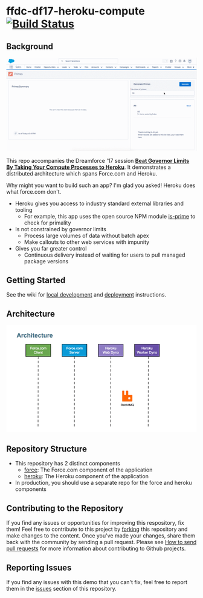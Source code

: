 ffdc-df17-heroku-compute [![Build Status](https://travis-ci.org/financialforcedev/df17-heroku-compute.svg?branch=master)](https://travis-ci.org/financialforcedev/df17-heroku-compute)
===

Background
---

![Sample App](docs/readme/df17-heroku-compute-force-com.gif)

This repo accompanies the Dreamforce '17 session **[Beat Governor Limits By Taking Your Compute Processes to Heroku](https://success.salesforce.com/Sessions#/session/a2q3A000001yuLtQAI)**. It demonstrates a distributed architecture which spans Force.com and Heroku.

Why might you want to build such an app? I'm glad you asked! Heroku does what force.com don't.
* Heroku gives you access to industry standard external libraries and tooling
	* For example, this app uses the open source NPM module [is-prime](https://www.npmjs.com/package/is-prime) to check for primality
* Is not constrained by governor limits
	* Process large volumes of data without batch apex
	* Make callouts to other web services with impunity
* Gives you far greater control
	* Continuous delivery instead of waiting for users to pull managed package versions

Getting Started
---
See the wiki for [local development](https://github.com/financialforcedev/df17-heroku-compute/wiki/Local-Development-Environment) and [deployment](https://github.com/financialforcedev/df17-heroku-compute/wiki/Deployment) instructions.

Architecture
---
![Architecture](docs/readme/df17-heroku-compute-architecture.gif)

Repository Structure
---
* This repository has 2 distinct components
	* [force](/force): The Force.com component of the application
	* [heroku](/heroku): The Heroku component of the application
* In production, you should use a separate repo for the force and heroku components

Contributing to the Repository
---
If you find any issues or opportunities for improving this respository, fix them!  Feel free to contribute to this project by [forking](https://help.github.com/articles/fork-a-repo/) this repository and make changes to the content.  Once you've made your changes, share them back with the community by sending a pull request. Please see [How to send pull requests](https://help.github.com/articles/creating-a-pull-request//) for more information about contributing to Github projects.

Reporting Issues
---
If you find any issues with this demo that you can't fix, feel free to report them in the [issues](https://github.com/financialforcedev/df17-heroku-compute/issues) section of this repository.